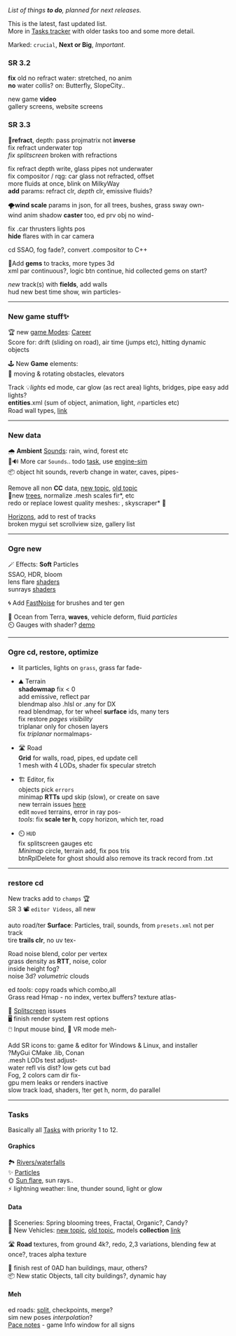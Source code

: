 _List of things **to do**, planned for next releases._  

This is the latest, fast updated list.  
More in [Tasks tracker](https://stuntrally.tuxfamily.org/mantis/view_all_bug_page.php?page_number=1) with older tasks too and some more detail.

Marked: `crucial`, **Next or Big**, _Important_.


### SR 3.2

**fix** old no refract water: stretched, no anim  
**no** water collis? on: Butterfly, SlopeCity..  

new game **video**  
gallery screens, website screens  

### SR 3.3

🌊**refract**, depth: pass projmatrix not **inverse**  
fix refract underwater top  
*fix splitscreen* broken with refractions  

fix refract depth write, glass pipes not underwater  
fix compositor / rqg: car glass not refracted, offset  
more fluids at once, blink on MilkyWay  
**add** params: refract clr, *depth* clr, emissive fluids?  

🌪️**wind scale** params in json, for all trees, bushes, grass sway own-  
wind anim shadow **caster** too, ed prv obj no wind-  

fix .car thrusters lights pos  
**hide** flares with in car camera  

cd SSAO, fog fade?, convert .compositor to C++  

💎Add **gems** to tracks, more types 3d  
xml par continuous?, logic btn continue, hid collected gems on start?  

*new* track(s) with **fields**, add walls  
hud new best time show, win particles-  


----
### New game stuff✨

🏆 new [game Modes](https://stuntrally.tuxfamily.org/mantis/view.php?id=21): [Career](https://forum.freegamedev.net/viewtopic.php?f=79&t=5211)  
Score for: drift (sliding on road), air time (jumps etc), hitting dynamic objects  

🕹️ New **Game** elements:  
🎳 moving & rotating obstacles, elevators  

Track 💡*lights* ed mode, car glow (as rect area) lights, bridges, pipe easy add lights?  
**entities**.xml (sum of object, animation, light, 🔥particles etc)  
Road wall types, [link](https://stuntrally.tuxfamily.org/mantis/view.php?id=6)  


----
### New data

🌧️ **Ambient** [Sounds](https://stuntrally.tuxfamily.org/mantis/view.php?id=1): rain, wind, forest etc  
🚗🔊 More car `Sounds`.. todo [task](https://stuntrally.tuxfamily.org/mantis/view.php?id=1), use [engine-sim](https://github.com/stuntrally/stuntrally3/issues/7)  
📦 object hit sounds, reverb change in water, caves, pipes-  

Remove all non **CC** data, [new topic](https://groups.f-hub.org/d/pIoLYCaO/-removing-replacing-data-with-non-cc-lincenses-to-do), [old topic](https://forum.freegamedev.net/viewtopic.php?f=81&t=18532&sid=b1e7ee6c60f01d5f2fd7ec5d0b4ad800)  
🌳new [trees](https://groups.f-hub.org/d/4n0bTwmC/-trees-to-do), normalize .mesh scales fir*, etc  
redo or replace lowest quality meshes: , skyscraper* 🏢  

[Horizons](https://stuntrally.tuxfamily.org/mantis/view.php?id=11), add to rest of tracks  
broken mygui set scrollview size, gallery list  


----
### Ogre new
🪄 Effects: **Soft** Particles  
SSAO, HDR, bloom  
lens flare [shaders](https://www.shadertoy.com/results?query=lens+flare)  
sunrays [shaders](https://www.shadertoy.com/results?query=tag%3Dgodrays)  

🌀 Add [FastNoise](https://github.com/Auburn/FastNoiseLite) for brushes and ter gen  

🌊 Ocean from Terra, **waves**, vehicle deform, fluid *particles*  
⏲️ Gauges with shader? [demo](https://www.shadertoy.com/view/7t3fzs)  


----
### Ogre cd, restore, optimize

- lit particles, lights on `grass`, grass far fade-
- ⛰️ Terrain  
  **shadowmap** fix < 0  
  add emissive, reflect par  
  blendmap also .hlsl or .any for DX  
  read blendmap, for ter wheel **surface** ids, many ters  
  fix restore *pages visibility*  
  triplanar only for chosen layers  
  fix *triplanar* normalmaps-  
- 🛣️ Road  
  **Grid** for walls, road, pipes, ed update cell  
  1 mesh with 4 LODs, shader fix specular stretch  

- 🏗️ Editor, fix  
  objects pick `errors`  
  minimap **RTTs** upd skip (slow), or create on save  
  new terrain issues [here](https://groups.f-hub.org/d/SW0mnXNV/track-rework-horizons-skies-and-updates/14)  
  edit `moved` terrains, error in ray pos-  
  _tools_: fix **scale ter h**, copy horizon, which ter, road  

- ⏲️ `HUD`  
  fix splitscreen gauges etc  
  _Minimap_ circle, terrain add, fix pos tris  
  btnRplDelete for ghost should also remove its track record from .txt  

----
### restore cd

New tracks add to `champs` 🏆  
SR 3 📽️ `editor Videos`, all new  

auto road/ter **Surface**: Particles, trail, sounds, from `presets.xml` not per track  
tire **trails clr**, no uv tex-  

Road noise blend, color per vertex  
grass density as **RTT**, noise, color  
inside height fog?  
noise 3d? _volumetric_ clouds  

ed _tools_: copy roads which combo,all  
Grass read Hmap - no index, vertex buffers? texture atlas-  

👥 [Splitscreen](https://stuntrally.tuxfamily.org/mantis/view.php?id=26) issues  
🖥️ finish render system rest options  
🖱️ Input mouse bind, 👀 VR mode meh-  

Add SR icons to: game & editor for Windows & Linux, and installer  
?MyGui CMake .lib, Conan  
.mesh LODs test adjust-  
water refl vis dist? low gets cut bad  
Fog, 2 colors cam dir fix-  
gpu mem leaks or renders inactive  
slow track load, shaders, !ter get h, norm, do parallel  


----
### Tasks

Basically all [Tasks](https://stuntrally.tuxfamily.org/mantis/view_all_bug_page.php) with priority 1 to 12.

#### Graphics

🏞️ [Rivers/waterfalls](https://stuntrally.tuxfamily.org/mantis/view.php?id=7)  
✨ [Particles](https://stuntrally.tuxfamily.org/mantis/view.php?id=2)  
🌞 [Sun flare](https://stuntrally.tuxfamily.org/mantis/view.php?id=9), sun rays..  
⚡ lightning weather: line, thunder sound, light or glow  

#### Data

🌟 Sceneries: Spring blooming trees, Fractal, Organic?, Candy?  
🚗 New Vehicles: [new topic](https://groups.f-hub.org/d/adePgxzW/-cars-new-vehicles-to-do), [old topic](https://forum.freegamedev.net/viewtopic.php?f=80&t=18526), models **collection** [link](https://sketchfab.com/cryham/collections/vehicles-todo-for-stunt-rally-327a2dd7593f47c7b97af6b806a60bb8)  

🛣️ **Road** textures, from ground 4k?, redo, 2,3 variations, blending few at once?, traces alpha texture  

🏢 finish rest of 0AD han buildings, maur, others?  
📦 New static Objects, tall city buildings?, dynamic hay  

#### Meh
ed roads: [split](https://stuntrally.tuxfamily.org/mantis/view.php?id=4), checkpoints, merge?  
sim new poses _interpolation_?  
[Pace notes](https://stuntrally.tuxfamily.org/mantis/view.php?id=14) - game Info window for all signs  
